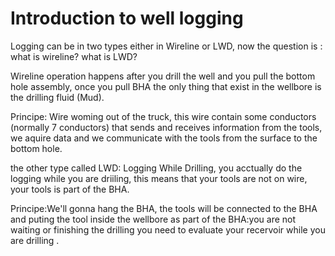 # Introduction to well logging
Logging can be in two types either in Wireline or LWD, now the question is : what is wireline? what is LWD?

Wireline operation happens after you drill the well and you pull the bottom hole assembly, once you pull BHA the only thing that exist in the wellbore is the drilling fluid (Mud).

Principe: Wire woming out of the truck, this wire contain some conductors (normally 7 conductors) that sends and receives information from the tools, we aquire data and we communicate with the tools from the surface to the bottom hole.

the other type called LWD: Logging While Drilling, you acctually do the logging while you are driiling, this means that your tools are not on wire, your tools is part of the BHA.

Principe:We'll gonna hang the BHA, the tools will be connected to the BHA and puting the tool inside the wellbore as part of the BHA:you are not waiting or finishing the drilling you need to evaluate your recervoir while you are drilling .
